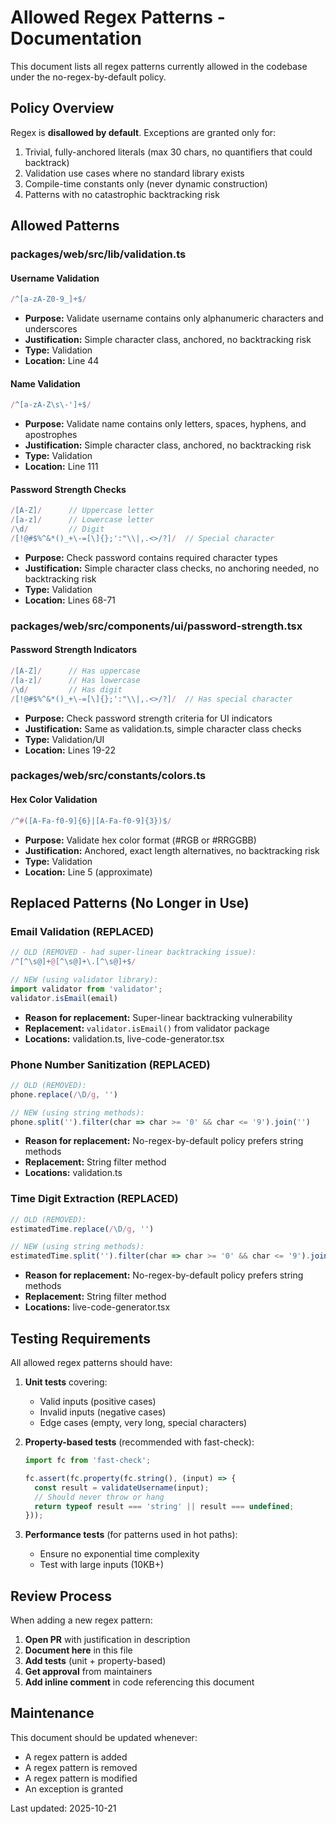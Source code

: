 # Allowed Regex Patterns - Documentation

This document lists all regex patterns currently allowed in the codebase under the no-regex-by-default policy.

## Policy Overview

Regex is **disallowed by default**. Exceptions are granted only for:
1. Trivial, fully-anchored literals (max 30 chars, no quantifiers that could backtrack)
2. Validation use cases where no standard library exists
3. Compile-time constants only (never dynamic construction)
4. Patterns with no catastrophic backtracking risk

## Allowed Patterns

### packages/web/src/lib/validation.ts

#### Username Validation
```typescript
/^[a-zA-Z0-9_]+$/
```
- **Purpose:** Validate username contains only alphanumeric characters and underscores
- **Justification:** Simple character class, anchored, no backtracking risk
- **Type:** Validation
- **Location:** Line 44

#### Name Validation
```typescript
/^[a-zA-Z\s\-']+$/
```
- **Purpose:** Validate name contains only letters, spaces, hyphens, and apostrophes
- **Justification:** Simple character class, anchored, no backtracking risk
- **Type:** Validation
- **Location:** Line 111

#### Password Strength Checks
```typescript
/[A-Z]/      // Uppercase letter
/[a-z]/      // Lowercase letter
/\d/         // Digit
/[!@#$%^&*()_+\-=[\]{};':"\\|,.<>/?]/  // Special character
```
- **Purpose:** Check password contains required character types
- **Justification:** Simple character class checks, no anchoring needed, no backtracking risk
- **Type:** Validation
- **Location:** Lines 68-71

### packages/web/src/components/ui/password-strength.tsx

#### Password Strength Indicators
```typescript
/[A-Z]/      // Has uppercase
/[a-z]/      // Has lowercase
/\d/         // Has digit
/[!@#$%^&*()_+\-=[\]{};':"\\|,.<>/?]/  // Has special character
```
- **Purpose:** Check password strength criteria for UI indicators
- **Justification:** Same as validation.ts, simple character class checks
- **Type:** Validation/UI
- **Location:** Lines 19-22

### packages/web/src/constants/colors.ts

#### Hex Color Validation
```typescript
/^#([A-Fa-f0-9]{6}|[A-Fa-f0-9]{3})$/
```
- **Purpose:** Validate hex color format (#RGB or #RRGGBB)
- **Justification:** Anchored, exact length alternatives, no backtracking risk
- **Type:** Validation
- **Location:** Line 5 (approximate)

## Replaced Patterns (No Longer in Use)

### Email Validation (REPLACED)
```typescript
// OLD (REMOVED - had super-linear backtracking issue):
/^[^\s@]+@[^\s@]+\.[^\s@]+$/

// NEW (using validator library):
import validator from 'validator';
validator.isEmail(email)
```
- **Reason for replacement:** Super-linear backtracking vulnerability
- **Replacement:** `validator.isEmail()` from validator package
- **Locations:** validation.ts, live-code-generator.tsx

### Phone Number Sanitization (REPLACED)
```typescript
// OLD (REMOVED):
phone.replace(/\D/g, '')

// NEW (using string methods):
phone.split('').filter(char => char >= '0' && char <= '9').join('')
```
- **Reason for replacement:** No-regex-by-default policy prefers string methods
- **Replacement:** String filter method
- **Locations:** validation.ts

### Time Digit Extraction (REPLACED)
```typescript
// OLD (REMOVED):
estimatedTime.replace(/\D/g, '')

// NEW (using string methods):
estimatedTime.split('').filter(char => char >= '0' && char <= '9').join('')
```
- **Reason for replacement:** No-regex-by-default policy prefers string methods
- **Replacement:** String filter method
- **Locations:** live-code-generator.tsx

## Testing Requirements

All allowed regex patterns should have:

1. **Unit tests** covering:
   - Valid inputs (positive cases)
   - Invalid inputs (negative cases)
   - Edge cases (empty, very long, special characters)

2. **Property-based tests** (recommended with fast-check):
   ```typescript
   import fc from 'fast-check';
   
   fc.assert(fc.property(fc.string(), (input) => {
     const result = validateUsername(input);
     // Should never throw or hang
     return typeof result === 'string' || result === undefined;
   }));
   ```

3. **Performance tests** (for patterns used in hot paths):
   - Ensure no exponential time complexity
   - Test with large inputs (10KB+)

## Review Process

When adding a new regex pattern:

1. **Open PR** with justification in description
2. **Document here** in this file
3. **Add tests** (unit + property-based)
4. **Get approval** from maintainers
5. **Add inline comment** in code referencing this document

## Maintenance

This document should be updated whenever:
- A regex pattern is added
- A regex pattern is removed
- A regex pattern is modified
- An exception is granted

Last updated: 2025-10-21
